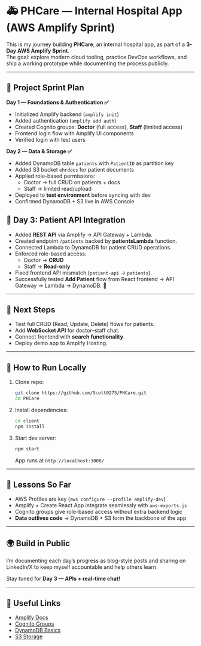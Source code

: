# 🚑 PHCare — Internal Hospital App (AWS Amplify Sprint)

This is my journey building **PHCare**, an internal hospital app, as part of a **3-Day AWS Amplify Sprint**.  
The goal: explore modern cloud tooling, practice DevOps workflows, and ship a working prototype while documenting the process publicly.  

---

## 📅 Project Sprint Plan

**Day 1 — Foundations & Authentication ✅**  
- Initialized Amplify backend (`amplify init`)  
- Added authentication (`amplify add auth`)  
- Created Cognito groups: **Doctor** (full access), **Staff** (limited access)  
- Frontend login flow with Amplify UI components  
- Verified login with test users  

**Day 2 — Data & Storage ✅**  
- Added DynamoDB table `patients` with `PatientID` as partition key  
- Added S3 bucket `ehrdocs` for patient documents  
- Applied role-based permissions:
  - Doctor → full CRUD on patients + docs  
  - Staff → limited read/upload  
- Deployed to **test environment** before syncing with dev  
- Confirmed DynamoDB + S3 live in AWS Console  

## 🏥 Day 3: Patient API Integration
- Added **REST API** via Amplify → API Gateway + Lambda.  
- Created endpoint `/patients` backed by **patientsLambda** function.  
- Connected Lambda to DynamoDB for patient CRUD operations.  
- Enforced role-based access:  
  - Doctor → **CRUD**  
  - Staff → **Read-only**  
- Fixed frontend API mismatch (`patient-api` → `patients`).  
- Successfully tested **Add Patient** flow from React frontend → API Gateway → Lambda → DynamoDB. 🎉  

---

## 🔮 Next Steps
- Test full CRUD (Read, Update, Delete) flows for patients.  
- Add **WebSocket API** for doctor–staff chat.  
- Connect frontend with **search functionality**.  
- Deploy demo app to Amplify Hosting.  
---

## 🚀 How to Run Locally

1. Clone repo:
   ```bash
   git clone https://github.com/Scott0275/PHCare.git
   cd PHCare
   ```

2. Install dependencies:

   ```bash
   cd client
   npm install
   ```

3. Start dev server:

   ```bash
   npm start
   ```

   App runs at `http://localhost:3000/`

---

## 📖 Lessons So Far

* AWS Profiles are key (`aws configure --profile amplify-dev`)
* Amplify + Create React App integrate seamlessly with `aws-exports.js`
* Cognito groups give role-based access without extra backend logic
* **Data outlives code** → DynamoDB + S3 form the backbone of the app

---

## 🌍 Build in Public

I’m documenting each day’s progress as blog-style posts and sharing on LinkedIn/X to keep myself accountable and help others learn.

Stay tuned for **Day 3 — APIs + real-time chat!**

---

## 🔗 Useful Links

* [Amplify Docs](https://docs.amplify.aws/)
* [Cognito Groups](https://docs.aws.amazon.com/cognito/latest/developerguide/cognito-user-pools-user-groups.html)
* [DynamoDB Basics](https://docs.aws.amazon.com/amazondynamodb/latest/developerguide/Introduction.html)
* [S3 Storage](https://docs.aws.amazon.com/AmazonS3/latest/userguide/Welcome.html)
